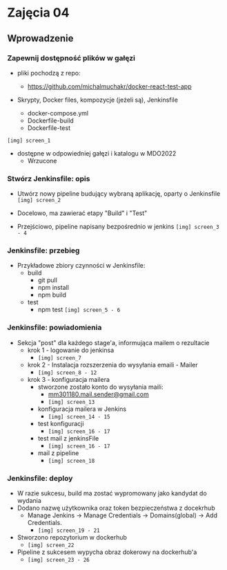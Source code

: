 # Zajęcia 04

## Wprowadzenie

### Zapewnij dostępność plików w gałęzi
* pliki pochodzą z repo: 
  * https://github.com/michalmuchakr/docker-react-test-app
  

* Skrypty, Docker files, kompozycje (jeżeli są), Jenkinsfile
  * docker-compose.yml
  * Dockerfile-build
  * Dockerfile-test
  
`[img] screen_1`

* dostępne w odpowiedniej gałęzi i katalogu w MDO2022
  * Wrzucone 

### Stwórz Jenkinsfile: opis
* Utwórz nowy pipeline budujący wybraną aplikację, oparty o Jenkinsfile
`[img] screen_2`

* Docelowo, ma zawierać etapy "Build" i "Test"
* Przejściowo, pipeline napisany bezpośrednio w jenkins
  `[img] screen_3 - 4`

### Jenkinsfile: przebieg
* Przykładowe zbiory czynności w Jenkinsfile:
    * build
        * git pull
        * npm install
        * npm build
    * test
        * npm test
`[img] screen_5 - 6`

### Jenkinsfile: powiadomienia
* Sekcja "post" dla każdego stage'a, informująca mailem o rezultacie
    * krok 1 - logowanie do jenkinsa
      * `[img] screen_7`
    * krok 2 - Instalacja rozszerzenia do wysyłania emaili - Mailer
      * `[img] screen_8 - 12`
    * krok 3 - konfiguracja mailera
      * stworzone zostało konto do wysyłania maili:
        * mm301180.mail.sender@gmail.com
        * `[img] screen_13`
      * konfiguracja mailera w Jenkins
        * `[img] screen_14 - 15`
      * test konfiguracji
        * `[img] screen_16 - 17`
      * test mail z jenkinsFile
        * `[img] screen_16 - 17`
      * mail z pipeline
        * `[img] screen_18`

### Jenkinsfile: deploy
* W razie sukcesu, build ma zostać wypromowany jako kandydat do wydania
* Dodano nazwę użytkownika oraz token bezpieczeństwa z docekrhub
  * Manage Jenkins -> Manage Credentials -> Domains(global) -> Add Credentials.
    * `[img] screen_19 - 21`
* Stworzono repozytorium w dockerhub
  * `[img] screen_22`
* Pipeline z sukcesem wypycha obraz dokerowy na dockerhub'a
  * `[img] screen_23 - 26`
